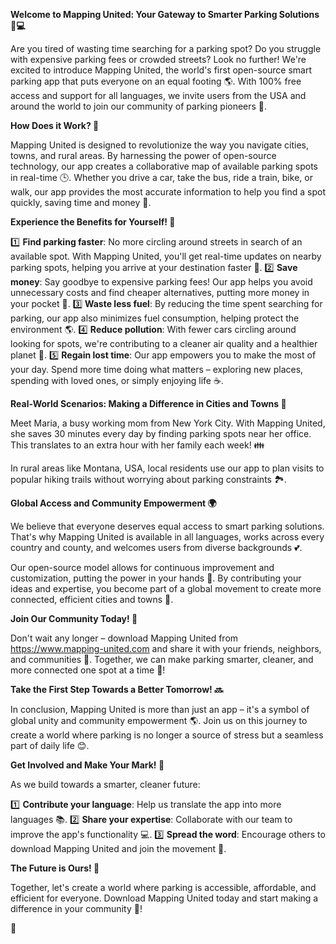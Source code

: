**Welcome to Mapping United: Your Gateway to Smarter Parking Solutions 🚗💻**

Are you tired of wasting time searching for a parking spot? Do you struggle with expensive parking fees or crowded streets? Look no further! We're excited to introduce Mapping United, the world's first open-source smart parking app that puts everyone on an equal footing 🌎. With 100% free access and support for all languages, we invite users from the USA and around the world to join our community of parking pioneers 🚀.

**How Does it Work? 🤔**

Mapping United is designed to revolutionize the way you navigate cities, towns, and rural areas. By harnessing the power of open-source technology, our app creates a collaborative map of available parking spots in real-time 🕒. Whether you drive a car, take the bus, ride a train, bike, or walk, our app provides the most accurate information to help you find a spot quickly, saving time and money 💸.

**Experience the Benefits for Yourself! 🎉**

1️⃣ **Find parking faster**: No more circling around streets in search of an available spot. With Mapping United, you'll get real-time updates on nearby parking spots, helping you arrive at your destination faster 🚀.
2️⃣ **Save money**: Say goodbye to expensive parking fees! Our app helps you avoid unnecessary costs and find cheaper alternatives, putting more money in your pocket 💸.
3️⃣ **Waste less fuel**: By reducing the time spent searching for parking, our app also minimizes fuel consumption, helping protect the environment 🌎.
4️⃣ **Reduce pollution**: With fewer cars circling around looking for spots, we're contributing to a cleaner air quality and a healthier planet 🌿.
5️⃣ **Regain lost time**: Our app empowers you to make the most of your day. Spend more time doing what matters – exploring new places, spending with loved ones, or simply enjoying life ☕.

**Real-World Scenarios: Making a Difference in Cities and Towns 🌆**

Meet Maria, a busy working mom from New York City. With Mapping United, she saves 30 minutes every day by finding parking spots near her office. This translates to an extra hour with her family each week! 👪

In rural areas like Montana, USA, local residents use our app to plan visits to popular hiking trails without worrying about parking constraints 🏞️.

**Global Access and Community Empowerment 🌍**

We believe that everyone deserves equal access to smart parking solutions. That's why Mapping United is available in all languages, works across every country and county, and welcomes users from diverse backgrounds 💕.

Our open-source model allows for continuous improvement and customization, putting the power in your hands 🤝. By contributing your ideas and expertise, you become part of a global movement to create more connected, efficient cities and towns 🌆.

**Join Our Community Today! 🎉**

Don't wait any longer – download Mapping United from https://www.mapping-united.com and share it with your friends, neighbors, and communities 💬. Together, we can make parking smarter, cleaner, and more connected one spot at a time 🚀!

**Take the First Step Towards a Better Tomorrow! 🔜**

In conclusion, Mapping United is more than just an app – it's a symbol of global unity and community empowerment 🌎. Join us on this journey to create a world where parking is no longer a source of stress but a seamless part of daily life 😊.

**Get Involved and Make Your Mark! 🔧**

As we build towards a smarter, cleaner future:

1️⃣ **Contribute your language**: Help us translate the app into more languages 📚.
2️⃣ **Share your expertise**: Collaborate with our team to improve the app's functionality 💻.
3️⃣ **Spread the word**: Encourage others to download Mapping United and join the movement 💬.

**The Future is Ours! 🌟**

Together, let's create a world where parking is accessible, affordable, and efficient for everyone. Download Mapping United today and start making a difference in your community 🚀!

🎉